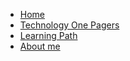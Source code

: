 <!-- _sidebar.md -->

* [Home](/)
* [Technology One Pagers](/techno/README.md)
* [Learning Path ](/learn/README.md)
* [About me](/about-me.md)